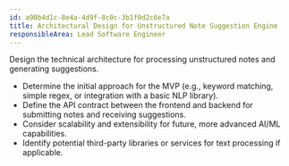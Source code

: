 ```yaml
---
id: a90b4d1c-8e4a-4d9f-8c0c-3b1f0d2c6e7a
title: Architectural Design for Unstructured Note Suggestion Engine
responsibleArea: Lead Software Engineer
---
```

Design the technical architecture for processing unstructured notes and generating suggestions.
*   Determine the initial approach for the MVP (e.g., keyword matching, simple regex, or integration with a basic NLP library).
*   Define the API contract between the frontend and backend for submitting notes and receiving suggestions.
*   Consider scalability and extensibility for future, more advanced AI/ML capabilities.
*   Identify potential third-party libraries or services for text processing if applicable.
